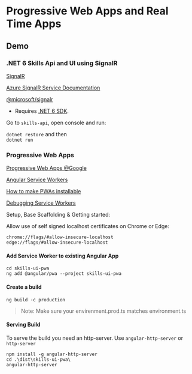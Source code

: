 # Progressive Web Apps and Real Time Apps

## Demo

### .NET 6 Skills Api and UI using SignalR

[SignalR](https://docs.microsoft.com/en-us/aspnet/signalr/overview/getting-started/introduction-to-signalr)

[Azure SignalR Service Documentation](https://docs.microsoft.com/en-us/azure/azure-signalr/)

[@microsoft/signalr](https://www.npmjs.com/package/@microsoft/signalr)

- Requires [.NET 6 SDK](https://dotnet.microsoft.com/download/dotnet/6.0).

Go to `skills-api`, open console and run:

`dotnet restore` and then  
`dotnet run`

### Progressive Web Apps

[Progressive Web Apps @Google](https://web.dev/progressive-web-apps/)

[Angular Service Workers](https://angular.io/guide/service-worker-intro)

[How to make PWAs installable](https://developer.mozilla.org/en-US/docs/Web/Progressive_web_apps/Installable_PWAs)

[Debugging Service Workers](https://developers.google.com/web/tools/workbox/guides/troubleshoot-and-debug)

Setup, Base Scaffolding & Getting started:

Allow use of self signed localhost certificates on Chrome or Edge:

```
chrome://flags/#allow-insecure-localhost
edge://flags/#allow-insecure-localhost
```

#### Add Service Worker to existing Angular App


```
cd skills-ui-pwa
ng add @angular/pwa --project skills-ui-pwa
```

#### Create a build

```
ng build -c production
```

> Note: Make sure your envirenment.prod.ts matches environment.ts

#### Serving Build

To serve the build you need an http-server. Use `angular-http-server` or `http-server`

```
npm install -g angular-http-server
cd .\dist\skills-ui-pwa\
angular-http-server
```